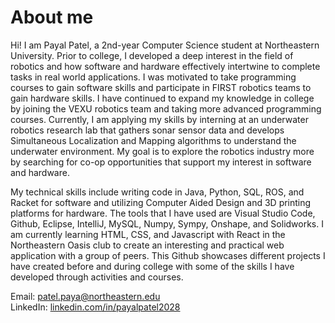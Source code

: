 # About me

Hi! I am Payal Patel, a 2nd-year Computer Science student at Northeastern University. Prior to college, I developed a deep interest in the field of robotics and how software and hardware effectively intertwine to complete tasks in real world applications. I was motivated to take programming courses to gain software skills and participate in FIRST robotics teams to gain hardware skills. I have continued to expand my knowledge in college by joining the VEXU robotics team and taking more advanced programming courses. Currently, I am applying my skills by interning at an underwater robotics research lab that gathers sonar sensor data and develops Simultaneous Localization and Mapping algorithms to understand the underwater environment. My goal is to explore the robotics industry more by searching for co-op opportunities that support my interest in software and hardware.

My technical skills include writing code in Java, Python, SQL, ROS, and Racket for software and utilizing Computer Aided Design and 3D printing platforms for hardware. The tools that I have used are Visual Studio Code, Github, Eclipse, IntelliJ, MySQL, Numpy, Sympy, Onshape, and Solidworks. I am currently learning HTML, CSS, and Javascript with React in the Northeastern Oasis club to create an interesting and practical web application with a group of peers. This Github showcases different projects I have created before and during college with some of the skills I have developed through activities and courses.

Email: patel.paya@northeastern.edu<br>
LinkedIn: [linkedin.com/in/payalpatel2028](url)
